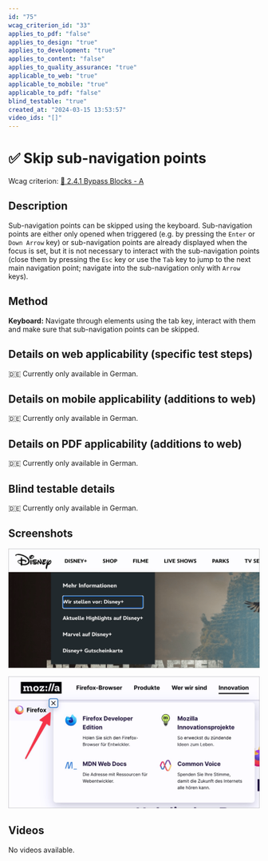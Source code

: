```yaml
---
id: "75"
wcag_criterion_id: "33"
applies_to_pdf: "false"
applies_to_design: "true"
applies_to_development: "true"
applies_to_content: "false"
applies_to_quality_assurance: "true"
applicable_to_web: "true"
applicable_to_mobile: "true"
applicable_to_pdf: "false"
blind_testable: "true"
created_at: "2024-03-15 13:53:57"
video_ids: "[]"
---
```


# ✅ Skip sub-navigation points

Wcag criterion: [📜 2.4.1 Bypass Blocks - A](..)

## Description

Sub-navigation points can be skipped using the keyboard. Sub-navigation points are either only opened when triggered (e.g. by pressing the `Enter` or `Down Arrow` key) or sub-navigation points are already displayed when the focus is set, but it is not necessary to interact with the sub-navigation points (close them by pressing the `Esc` key or use the `Tab` key to jump to the next main navigation point; navigate into the sub-navigation only with `Arrow` keys).

## Method

**Keyboard:** Navigate through elements using the tab key, interact with them and make sure that sub-navigation points can be skipped.

## Details on web applicability (specific test steps)

🇩🇪 Currently only available in German.

## Details on mobile applicability (additions to web)

🇩🇪 Currently only available in German.

## Details on PDF applicability (additions to web)

🇩🇪 Currently only available in German.

## Blind testable details

🇩🇪 Currently only available in German.

## Screenshots

![Sub-Menüs bei Disney öffnen automatisch bei Fokus und können nicht geschlossen werden](images/sub-mens-bei-disney-ffnen-automatisch-bei-fokus-und-knnen-mit-esc-nicht-geschlossen-werden.png)

![Sub-Menüs bei Mozilla können mit Esc und X-Schalter geschlossen werden](images/sub-mens-bei-mozilla-knnen-mit-esc-und-x-schalter-geschlossen-werden.png)

## Videos

No videos available.
